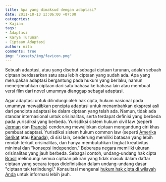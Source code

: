 ```yaml
---
title: Apa yang dimaksud dengan adaptasi?
date: 2011-10-13 13:06:00 +07:00
categories:
- Kajian
tags:
- Adaptasi
- Karya Turunan
- Ciptaan Adaptasi
author: nita
comments: true
img: "/assets/img/favicon.png"
---
```


Sebuah adaptasi, atau yang disebut sebagai ciptaan turunan, adalah sebuah ciptaan berdasarkan satu atau lebih ciptaan yang sudah ada. Apa yang merupakan adaptasi bergantung pada hukum yang berlaku, namun menerjemahkan ciptaan dari satu bahasa ke bahasa lain atau membuat versi film dari novel umumnya dianggap sebagai adaptasi.

Agar adaptasi untuk dilindungi oleh hak cipta, hukum nasional pada umumnya mewajibkan pencipta adaptasi untuk menambahkan ekspresi asli dari pencipta adaptasi ke dalam ciptaan yang telah ada. Namun, tidak ada standar internasional untuk orisinalitas, serta terdapat definisi yang berbeda pada yurisdiksi yang berbeda. Yurisdiksi sistem hukum civil law (seperti [Jerman](http://www.wipo.int/clea/en/text_html.jsp?lang=EN&id=1034) dan [Prancis](http://www.legifrance.gouv.fr/html/codes_traduits/cpialtext.htm)) cenderung mewajibkan ciptaan mengandung ciri khas pembuat adaptasi. Yurisdiksi sistem hukum common law (seperti [Amerika Serikat](http://www.copyright.gov/title17/92chap1.html#103) atau [Kanada](http://laws.justice.gc.ca/eng/C-42/index.html)), di sisi lain, cenderung memiliki batasan yang lebih rendah terkait orisinalitas, dan hanya membutuhkan tingkat kreativitas minimal dan "konsepsi independen." Beberapa negara memiliki ukuran orisinalitas yang jauh berbeda. Sebagai contoh, undang-undang hak cipta [Brasil](http://www.wipo.int/clea/en/text_html.jsp?lang=EN&id=514) melindungi semua ciptaan pikiran yang tidak masuk dalam daftar ciptaan yang secara tegas didefinisikan dalam undang-undang dasar "ciptaan tak terlindungi." Konsultasi mengenai [hukum hak cipta di wilayah Anda](http://www.wipo.int/clea/en/) untuk informasi lebih jauh.
